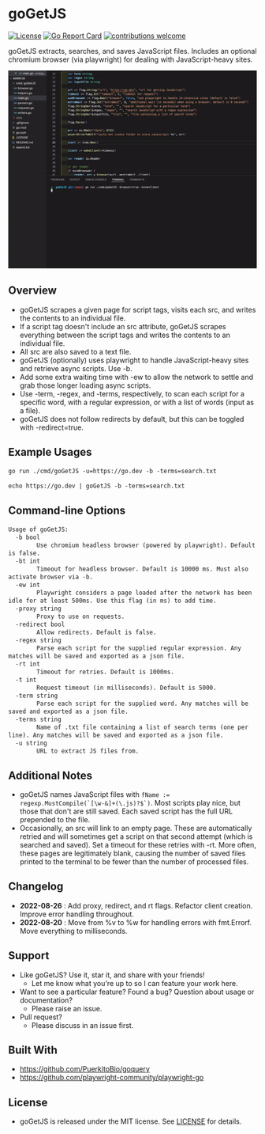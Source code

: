 # goGetJS
[![License](https://img.shields.io/badge/License-MIT-blue.svg)](http://opensource.org/licenses/MIT)
[![Go Report Card](https://goreportcard.com/badge/github.com/davemolk/goGetJS)](https://goreportcard.com/report/github.com/davemolk/goGetJS)
[![contributions welcome](https://img.shields.io/badge/contributions-welcome-brightgreen.svg?style=flat)](https://github.com/davemolk/goGetJS/issues)

goGetJS extracts, searches, and saves JavaScript files. Includes an optional chromium browser (via playwright) for dealing with JavaScript-heavy sites.

![demo](demo.gif)

## Overview
* goGetJS scrapes a given page for script tags, visits each src, and writes the contents to an individual file.
* If a script tag doesn't include an src attribute, goGetJS scrapes everything between the script tags and writes the contents to an individual file.
* All src are also saved to a text file.
* goGetJS (optionally) uses playwright to handle JavaScript-heavy sites and retrieve async scripts. Use -b.
* Add some extra waiting time with -ew to allow the network to settle and grab those longer loading async scripts.
* Use -term, -regex, and -terms, respectively, to scan each script for a specific word, with a regular expression, or with a list of words (input as a file).
* goGetJS does not follow redirects by default, but this can be toggled with -redirect=true.

## Example Usages
```
go run ./cmd/goGetJS -u=https://go.dev -b -terms=search.txt
```
```
echo https://go.dev | goGetJS -b -terms=search.txt
```

## Command-line Options
```
Usage of goGetJS:
  -b bool
    	Use chromium headless browser (powered by playwright). Default is false.
  -bt int
    	Timeout for headless browser. Default is 10000 ms. Must also activate browser via -b.
  -ew int
    	Playwright considers a page loaded after the network has been idle for at least 500ms. Use this flag (in ms) to add time. 
  -proxy string
    	Proxy to use on requests.
  -redirect bool
    	Allow redirects. Default is false.
  -regex string
    	Parse each script for the supplied regular expression. Any matches will be saved and exported as a json file.
  -rt int
    	Timeout for retries. Default is 1000ms.
  -t int
    	Request timeout (in milliseconds). Default is 5000.
  -term	string
        Parse each script for the supplied word. Any matches will be saved and exported as a json file.
  -terms string
    	Name of .txt file containing a list of search terms (one per line). Any matches will be saved and exported as a json file. 
  -u string
    	URL to extract JS files from.
```

## Additional Notes
* goGetJS names JavaScript files with ```fName := regexp.MustCompile(`[\w-&]+(\.js)?$`)```. Most scripts play nice, but those that don't are still saved. Each saved script has the full URL prepended to the file.
* Occasionally, an src will link to an empty page. These are automatically retried and will sometimes get a script on that second attempt (which is searched and saved). Set a timeout for these retries with -rt. More often, these pages are legitimately blank, causing the number of saved files printed to the terminal to be fewer than the number of processed files.

## Changelog
*    **2022-08-26** : Add proxy, redirect, and rt flags. Refactor client creation. Improve error handling throughout. 
*    **2022-08-20** : Move from %v to %w for handling errors with fmt.Errorf. Move everything to milliseconds.

## Support
* Like goGetJS? Use it, star it, and share with your friends!
    - Let me know what you're up to so I can feature your work here.
* Want to see a particular feature? Found a bug? Question about usage or documentation?
    - Please raise an issue.
* Pull request?
    - Please discuss in an issue first. 

## Built With
* https://github.com/PuerkitoBio/goquery
* https://github.com/playwright-community/playwright-go

## License
* goGetJS is released under the MIT license. See [LICENSE](LICENSE) for details.